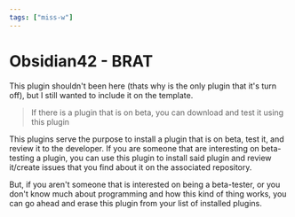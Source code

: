 ```yaml
---
tags: ["miss-w"]
---
```


# Obsidian42 - BRAT

This plugin shouldn't been here (thats why is the only plugin that it's turn off), but I still wanted to include it on the template.

> If there is a plugin that is on beta, you can download and test it using this plugin

This plugins serve the purpose to install a plugin that is on beta, test it, and review it to the developer. If you are someone that are interesting on beta-testing a plugin, you can use this plugin to install said plugin and review it/create issues that you find about it on the associated repository.

But, if you aren't someone that is interested on being a beta-tester, or you don't know much about programming and how this kind of thing works, you can go ahead and erase this plugin from your list of installed plugins.